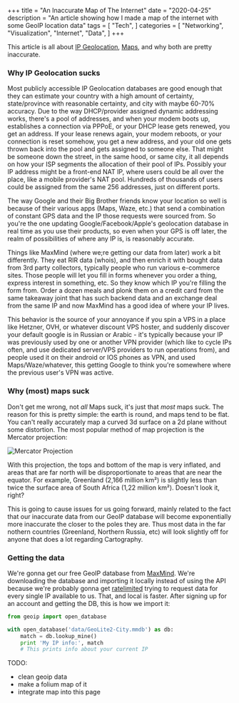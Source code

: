 +++
title = "An Inaccurate Map of The Internet"
date = "2020-04-25"
description = "An article showing how I made a map of the internet with some GeoIP location data"
tags = [
    "Tech",
]
categories = [
    "Networking",
    "Visualization",
    "Internet",
    "Data",
]
+++

This article is all about [IP Geolocation](https://dev.maxmind.com/geoip/geoip2/geolite2/), [Maps](https://matplotlib.org/basemap/users/examples.html), and why both are pretty inaccurate.
<!--more-->

### Why IP Geolocation sucks

Most publicly accessible IP Geolocation databases are good enough that they can estimate your country with a high amount of certainty, state/province with reasonable certainty, and city with maybe 60-70% accuracy. Due to the way DHCP/provider assigned dynamic addressing works, there's a pool of addresses, and when your modem boots up, establishes a connection via PPPoE, or your DHCP lease gets renewed, you get an address. If your lease renews again, your modem reboots, or your connection is reset somehow, you get a new address, and your old one gets thrown back into the pool and gets assigned to someone else. That might be someone down the street, in the same hood, or same city, it all depends on how your ISP segments the allocation of their pool of IPs. Possibly your IP address might be a front-end NAT IP, where users could be all over the place, like a mobile provider's NAT pool. Hundreds of thousands of users could be assigned from the same 256 addresses, just on different ports.

The way Google and their Big Brother friends know your location so well is because of their various apps (Maps, Waze, etc.) that send a combination of constant GPS data and the IP those requests were sourced from. So you're the one updating Google/Facebook/Apple's geolocation database in real time as you use their products, so even when your GPS is off later, the realm of possibilities of where any IP is, is reasonably accurate.

Things like MaxMind (where we;re getting our data from later) work a bit differently. They eat RIR data (whois), and then enrich it with bought data from 3rd party collectors, typically people who run various e-commerce sites. Those people will let you fill in forms whenever you order a thing, express interest in something, etc. So they know which IP you're filling the form from. Order a dozen meals and plonk them on a credit card from the same takeaway joint that has such backend data and an exchange deal from the same IP and now MaxMind has a good idea of where your IP lives.

This behavior is the source of your annoyance if you spin a VPS in a place like Hetzner, OVH, or whatever discount VPS hoster, and suddenly discover your default google is in Russian or Arabic - it's typically because your IP was previously used by one or another VPN provider (which like to cycle IPs often, and use dedicated server/VPS providers to run operations from), and people used it on their android or IOS phones as VPN, and used Maps/Waze/whatever, this getting Google to think you're somewhere where the previous user's VPN was active.

### Why (most) maps suck

Don't get me wrong, not _all_ Maps suck, it's just that _most_ maps suck. The reason for this is pretty simple: the earth is round, and maps tend to be flat. You can't really accurately map a curved 3d surface on a 2d plane without some distortion. The most popular method of map projection is the Mercator projection:

![Mercator Projection](/mercator_projection.png)

With this projection, the tops and bottom of the map is very inflated, and areas that are far north will be disproportionate to areas that are near the equator. For example, Greenland (2,166 million km²) is slightly less than twice the surface area of South Africa (1,22 million km²). Doesn't look it, right?

This is going to cause issues for us going forward, mainly related to the fact that our inaccurate data from our GeoIP database will become exponentially more inaccurate the closer to the poles they are. Thus most data in the far nothern countries (Greenland, Northern Russia, etc) will look slightly off for anyone that does a lot regarding Cartography.

### Getting the data

We're gonna get our free GeoIP database from  [MaxMind](https://dev.maxmind.com/geoip/geoip2/geolite2/). We're downloading the database and importing it locally instead of using the API because we're probably gonna get [ratelimited](https://developer.mozilla.org/en-US/docs/Web/HTTP/Status/429) trying to request data for every single IP available to us. That, and local is faster. After signing up for an account and getting the DB, this is how we import it:

```python
from geoip import open_database

with open_database('data/GeoLite2-City.mmdb') as db:
    match = db.lookup_mine()
    print 'My IP info:', match
    # This prints info about your current IP
```

TODO:
- clean geoip data
- make a folium map of it
- integrate map into this page
